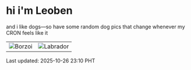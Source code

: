 # hi i'm Leoben

and i like dogs—so have some random dog pics that change whenever my CRON feels like it

|  |  |
|--------|----------|
| ![Borzoi](https://random-dog-vercel.vercel.app/api/random-borzoi?v=1761491456) | ![Labrador](https://random-dog-vercel.vercel.app/api/random-labrador?v=1761491456) |

Last updated: 2025-10-26 23:10 PHT
